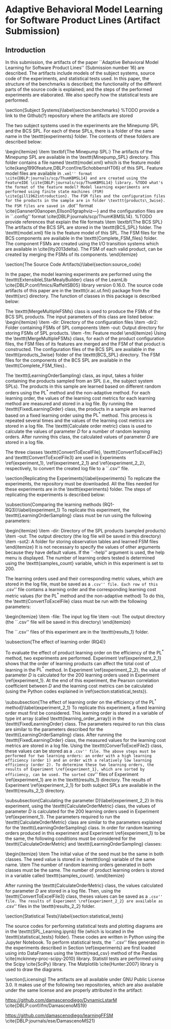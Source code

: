 # Adaptive Behavioral Model Learning for Software Product Lines (Artifact Submission)

## Introduction
In this submission, the artifacts of the paper ``Adaptive Behavioral Model Learning for Software Product Lines'' (Submission number 16) are described. The artifacts include models of the subject systems, source code of the experiments, and statistical tests used. In this paper, the structure of the benchmarks is described; the functionality of the different parts of the source code is explained; and the steps of the performed experiments are elaborated. We also specify how the statistical tests are performed.

\section{Subject Systems}\label{section:benchmarks}
%TODO provide a link to the Github(?) repository where the artifacts are stored

The two subject systems used in the experiments are the Minepump SPL and the BCS SPL. For each of these SPLs, there is a folder of the same name in the \texttt{experiments} folder. The contents of these folders are described below:

\begin{itemize}
    \item \textbf{The Minepump SPL:}
    The artifacts of the Minepump SPL are available in the \texttt{Minepump\_SPL} directory. This folder contains a file named \texttt{model.xml} which is the feature model \cite{kang1990feature,DBLP:conf/re/SchobbensHT06} of this SPL. Feature model files are available in ``.xml'' format \cite{DBLP:journals/scp/ThumKBMSL14} and are created using the FeatureIDE \cite{DBLP:journals/scp/ThumKBMSL14} library. %TODO what's the format of the feature model?
    Model learning experiments are performed using finite state machines (FSM) \cite{gill1962introduction}.
    The FSM files and the configuration files for the products in the sample are in folder \texttt{products\_3wise}.
    The FSM files are saved in ``.dot'' format \cite{Gansner00anopen,Ellson01graphviz—} and the configuration files are in ``.config'' format \cite{DBLP:journals/scp/ThumKBMSL14}. %TODO provide references that explain the file formats
    \item \textbf{The BCS SPL}
    The artifacts of the BCS SPL are stored in the \texttt{BCS\_SPL} folder. The \texttt{model.xml} file is the feature model of this SPL. The FSM files for the BCS components are available in the \texttt{Complete\_FSM\_files} folder. The component FSMs are created using the I/O transition systems which are available in \cite{lity2013delta}. The FSM of each valid product, can be created by merging the FSMs of its components.
\end{itemize}


\section{The Source Code Artifacts}\label{section:source_code}

In the paper, the model learning experiments are performed using the \texttt{ExtensibleLStarMealyBuilder} class of the LearnLib \cite{DBLP:conf/fmics/RaffeltSB05} library version 0.16.0.
The source code artifacts of this paper are in the \texttt{ir.ac.ut.fml} package from the \texttt{src} directory. The function of classes in this package is described below:

The \texttt{MergeMultipleFSMs} class is used to produce the FSMs of the BCS SPL products. The input parameters of this class are listed below:
\begin{itemize}
    \item -dir: Directory of the configuration files
    \item -dir2: Folder containing FSMs of SPL components
    \item -out: Output directory for storing FSMs of SPL products.
    \item -fm: Feature model
\end{itemize}
Using the \texttt{MergeMultipleFSMs} class, for each of the product configuration files, the FSM files of its features are merged and the FSM of that product is constructed.
The configuration files of the BCS SPL are available in the \texttt{products\_3wise} folder of the \texttt{BCS\_SPL} directory.
The FSM files for the components of the BCS SPL are available in the \texttt{Complete\_FSM\_files}..

The \texttt{LearningOrderSampling} class, as input, takes a folder containing the products sampled from an SPL (i.e., the subject system SPLs). The products in this sample are learned based on different random orders using the $\text{PL}^*$ method and the non-adaptive method. For each learning order, the values of the learning cost metrics for each learning method are measured and stored in a log file.
By running the \texttt{FixedLearningOrder} class, the products in a sample are learned based on a fixed learning order using the $\text{PL}^*$ method. This process is repeated several times and the values of the learning cost metrics are stored in a log file.
The \texttt{Calculate order metric} class is used to calculate the values of parameter $D$ for a number of random learning orders. After running this class, the calculated values of parameter $D$ are stored in a log file.

The three classes \texttt{ConvertToExcelFile}, \texttt{ConvertToExcelFile2} and \texttt{ConvertToExcelFile3} are used in Experiments \ref{experiment_1}, \ref{experiment_2_1} and \ref{experiment_2_2}, respectively, to convert the created log file to a ``.csv'' file.


\section{Replicating the Experiments}\label{experiments}
To replicate the experiments, the repository must be downloaded. All the files needed for these experiments are in the \texttt{experiments} folder. The steps of replicating the experiments is described below:

\subsection{Comparing the learning methods (RQ1-RQ3)}\label{experiment_1}
To replicate this experiment, the \texttt{LearningOrderSampling} class must be run using the following parameters:

\begin{itemize}
    \item -dir: Directory of the SPL products (sampled products)
    \item -out: The output directory (the log file will be saved in this directory)
    \item -sot2: A folder for storing observation tables and learned FSM files
\end{itemize}
It is not necessary to specify the values of other arguments because they have default values.
If the ``-help'' argument is used, the help menu is displayed.
The number of learning orders tested is determined using the \texttt{samples\_count} variable, which in this experiment is set to 200. 

The learning orders used and their corresponding metric values, which are stored in the log file, must be saved as a ``.csv'' file.
Each row of this ``.csv'' file contains a learning order and the corresponding learning cost metric values (for the $\text{PL}^*$ method and the non-adaptive method)
To do this, the \texttt{ConvertToExcelFile} class must be run with the following parameters:

\begin{itemize}
    \item -file: The input log file
    \item -out: The output directory (the ``.csv'' file will be saved in this directory)
\end{itemize}

The ``.csv'' files of this experiment are in the \texttt{results\_1} folder.

\subsection{The effect of learning order (RQ4)}

To evaluate the effect of product learning order on the efficiency of the $\text{PL}^*$ method, two experiments are performed.
Experiment \ref{experiment_2_1} shows that the order of learning products can affect the total cost of learning in the $\text{PL}^*$ method. In Experiment \ref{experiment_2_2}, the value of parameter $D$ is calculated for the 200 learning orders used in Experiment \ref{experiment_1}. At the end of this experiment, the Pearson correlation coefficient between $D$ and the learning cost metrics can be calculated (using the Python codes explained in \ref{section:statistical_tests}).

\subsubsection{The effect of learning order on the efficiency of the $\text{PL}^*$ method}\label{experiment_2_1}
To replicate this experiment, a fixed learning order must first be considered. This learning order is stored in a variable of type int array (called \texttt{learning\_order\_array}) in the \texttt{FixedLearningOrder} class. The parameters required to run this class are similar to the parameters described for the \texttt{LearningOrderSampling} class. After running the \texttt{FixedLearningOrder} class, the measured values for the learning cost metrics are stored in a log file. Using the \texttt{ConverToExcelFile2} class, these values can be stored as a ``.csv'' file.
The above steps must be performed for two learning orders: an order with a high learning efficiency (order 1) and an order with a relatively low learning efficiency (order 2). To determine these two learning orders, the results of Experiment \ref{experiment_1}, which are sorted by efficiency, can be used. The sorted ``csv'' files of Experiment \ref{experiment_1} are in the \texttt{results\_1} directory.
The results of Experiment \ref{experiment_2_1} for both subject SPLs are available in the \texttt{results\_2\_1} directory.

\subsubsection{Calculating the parameter D}\label{experiment_2_2}
In this experiment, using the \texttt{CalculateOrderMetric} class, the values of parameter $D$ is calculated for the 200 learning orders used in Experiment \ref{experiment_1}.
The parameters required to run the \texttt{CalculateOrderMetric} class are similar to the parameters explained for the \texttt{LearningOrderSampling} class.
In order for random learning orders produced in this experiment and Experiment \ref{experiment_1} to be the same, the following conditions must be considered for the \texttt{CalculateOrderMetric} and \texttt{LearningOrderSampling} classes:

\begin{itemize}
    \item  The initial value of the seed must be the same in both classes. The seed value is stored in a \texttt{long} variable of the same name.
    \item The number of random learning orders generated in both classes must be the same. The number of product learning orders is stored in a variable called \texttt{samples\_count}.
\end{itemize}

After running the \texttt{CalculateOrderMetric} class, the values calculated for parameter $D$ are stored in a log file. Then, using the \texttt{ConvertToExcelFile3} class, theses values can be saved as a ``.csv'' file.
The results of Experiment \ref{experiment_2_2} are available as ``.csv'' files in the \texttt{results\_2\_2} folder.

\section{Statistical Tests}\label{section:statistical_tests}

The source codes for performing statistical tests and plotting diagrams are in the \texttt{SPL\_Learning.ipynb} file (which is located in the \texttt{statistical\_tests} folder). These codes are written in Python using the Jupyter Notebook.
To perform statistical tests, the ``.csv'' files generated in the experiments described in Section \ref{experiments} are first loaded using into DataFrames using the \texttt{read\_csv} method of the Pandas \cite{mckinney-proc-scipy-2010} library.
Statistil tests are performed using the Scipy \cite{SciPy} library.
The Matplotlib \cite{Hunter:2007} library is used to draw the diagrams.


\section{Licensing} 
The artifacts are all available under GNU Public License 3.0. 
It makes use of the following two repositories, which are also available under the same license and
are properly attributed in the artifact: 

https://github.com/damascenodiego/DynamicLstarM
\cite{DBLP:conf/ifm/DamascenoMS19}

https://github.com/damascenodiego/learningFFSM
\cite{DBLP:journals/ese/DamascenoMS21}
